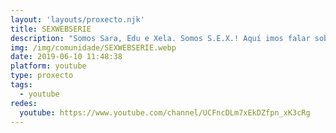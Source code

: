 ```yaml
---
layout: 'layouts/proxecto.njk'
title: SEXWEBSERIE
description: "Somos Sara, Edu e Xela. Somos S.E.X.! Aquí imos falar sobre sexualidade, corpos, desexos, relacións íntimas... Explota aí!\n\nSubscríbete e síguenos tamén no Instagram: @s.e.x._webserie\n\n\nFicha técnica: \n\nTamaño de imaxe: 16:9 | 1280 x 720\nDireción: Illa Bufarda\nIdea, guión e produción: Illa Bufarda\nAsesoramento no guión: ASEIA\nIntérpretes: Noelia Liñares Mayo, Ángel Calo e Iria Freire.\nProducen: Deputación da Coruña, ASEIA e Illa Bufarda.\nGravación, edición e postprodución: Illa Bufarda\nApoia: Fundación Paideia Galiza e a Sociedade Galega de Sexoloxía.\nMúsica: Don´t matter tonight de Dimitri Reeves.\n\n\nPremio Luísa Villalta 2019 da Deputación da Coruña."
img: /img/comunidade/SEXWEBSERIE.webp
date: 2019-06-10 11:48:38
platform: youtube
type: proxecto
tags:
  - youtube
redes:
  youtube: https://www.youtube.com/channel/UCFncDLm7xEkDZfpn_xK3cRg
---
```

